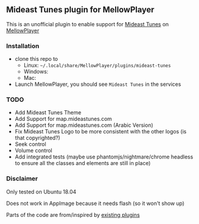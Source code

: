 ## Mideast Tunes plugin for MellowPlayer

This is an unofficial plugin to enable support for [Mideast Tunes](https://mideastunes.com) on [MellowPlayer](https://github.com/ColinDuquesnoy/MellowPlayer)

### Installation
  - clone this repo to
    + Linux: `~/.local/share/MellowPlayer/plugins/mideast-tunes`
    + Windows:
    + Mac:
  - Launch MellowPlayer, you should see `Mideast Tunes` in the services

### TODO
  - Add Mideast Tunes Theme
  - Add Support for map.mideastunes.com
  - Add Support for map.mideastunes.com (Arabic Version)
  - Fix Mideast Tunes Logo to be more consistent with the other logos (is that copyrighted?)
  - Seek control
  - Volume control
  - Add integrated tests (maybe use phantomjs/nightmare/chrome headless to ensure all the classes and elements are still in place)


### Disclaimer
Only tested on Ubuntu 18.04

Does not work in AppImage because it needs flash (so it won't show up)

Parts of the code are from/inspired by [existing plugins](https://github.com/ColinDuquesnoy/MellowPlayer/tree/develop/src/plugins)
